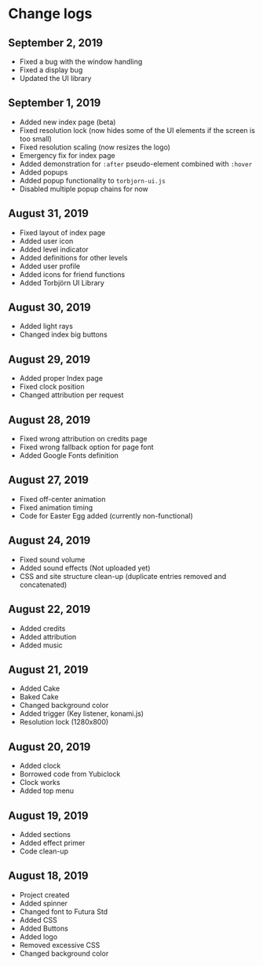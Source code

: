 # Change logs

## September 2, 2019

- Fixed a bug with the window handling
- Fixed a display bug
- Updated the UI library

## September 1, 2019

- Added new index page (beta)
- Fixed resolution lock (now hides some of the UI elements if the screen is too small)
- Fixed resolution scaling (now resizes the logo)
- Emergency fix for index page
- Added demonstration for `:after` pseudo-element combined with `:hover`
- Added popups
- Added popup functionality to `torbjorn-ui.js`
- Disabled multiple popup chains for now

## August 31, 2019

- Fixed layout of index page
- Added user icon
- Added level indicator
- Added definitions for other levels
- Added user profile
- Added icons for friend functions
- Added Torbjörn UI Library

## August 30, 2019

- Added light rays
- Changed index big buttons


## August 29, 2019

- Added proper Index page
- Fixed clock position
- Changed attribution per request

## August 28, 2019

- Fixed wrong attribution on credits page
- Fixed wrong fallback option for page font
- Added Google Fonts definition

## August 27, 2019

- Fixed off-center animation
- Fixed animation timing
- Code for Easter Egg added (currently non-functional)

## August 24, 2019

- Fixed sound volume
- Added sound effects (Not uploaded yet)
- CSS and site structure clean-up (duplicate entries removed and concatenated)

## August 22, 2019
- Added credits
- Added attribution
- Added music

## August 21, 2019
- Added Cake
- Baked Cake
- Changed background color
- Added trigger (Key listener, konami.js)
- Resolution lock (1280x800)

## August 20, 2019
- Added clock
- Borrowed code from Yubiclock
- Clock works
- Added top menu

## August 19, 2019
- Added sections
- Added effect primer
- Code clean-up

## August 18, 2019
- Project created
- Added spinner
- Changed font to Futura Std
- Added CSS
- Added Buttons
- Added logo
- Removed excessive CSS
- Changed background color

